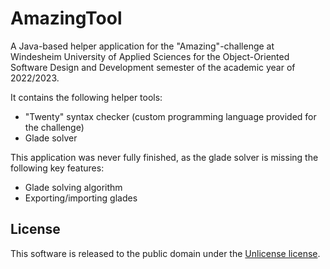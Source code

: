 # AmazingTool
A Java-based helper application for the "Amazing"-challenge at Windesheim University of Applied Sciences for the Object-Oriented Software Design and Development semester of the academic year of 2022/2023.

It contains the following helper tools:
- "Twenty" syntax checker (custom programming language provided for the challenge)
- Glade solver

This application was never fully finished, as the glade solver is missing the following key features:
- Glade solving algorithm
- Exporting/importing glades

## License
This software is released to the public domain under the [Unlicense license](LICENSE).
